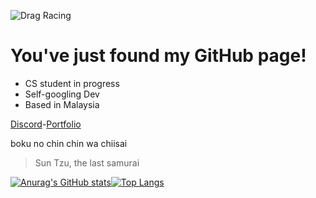 ![Drag Racing](https://github.com/psakurai/psakurai/blob/main/assets/md-banner.jpg)
# You've just found my GitHub page!

- CS student in progress
- Self-googling Dev
- Based in Malaysia

[Discord](https://discord.com/users/%E9%98%BF%E5%93%A9%E5%BC%97#7699)-[Portfolio](https://psakurai.github.io/arifamiruddin.github.io/)

boku no chin chin wa chiisai 
> Sun Tzu, the last samurai

[![Anurag's GitHub stats](https://github-readme-stats.vercel.app/api?username=psakurai&count_private=true&show_icons=true&theme=vue)](https://github.com/anuraghazra/github-readme-stats)[![Top Langs](https://github-readme-stats.vercel.app/api/top-langs/?username=psakurai&layout=compact&theme=vue)](https://github.com/anuraghazra/github-readme-stats)
